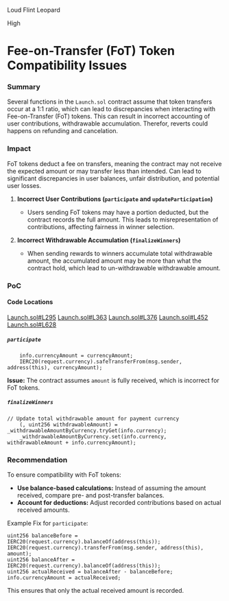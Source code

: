 Loud Flint Leopard

High

# Fee-on-Transfer (FoT) Token Compatibility Issues


### Summary
Several functions in the `Launch.sol` contract assume that token transfers occur at a 1:1 ratio, which can lead to discrepancies when interacting with Fee-on-Transfer (FoT) tokens. This can result in incorrect accounting of user contributions, withdrawable accumulation. Therefor, reverts could happens on refunding and cancelation.

### Impact
FoT tokens deduct a fee on transfers, meaning the contract may not receive the expected amount or may transfer less than intended. Can lead to significant discrepancies in user balances, unfair distribution, and potential user losses.

1. **Incorrect User Contributions (`participate` and `updateParticipation`)**
   - Users sending FoT tokens may have a portion deducted, but the contract records the full amount. This leads to misrepresentation of contributions, affecting fairness in winner selection.

2. **Incorrect Withdrawable Accumulation (`finalizeWinners`)**
   - When sending rewards to winners accumulate total withdrawable amount, the accumulated amount may be more than what the contract hold, which lead to un-withdrawable withdrawable amount.

### PoC
#### Code Locations
[Launch.sol#L295](https://github.com/sherlock-audit/2025-02-rova/blob/53fb6d71d253676bfbd00926e8f217f40c62d8c5/rova-contracts/src/Launch.sol#L295)
[Launch.sol#L363](https://github.com/sherlock-audit/2025-02-rova/blob/53fb6d71d253676bfbd00926e8f217f40c62d8c5/rova-contracts/src/Launch.sol#L363)
[Launch.sol#L376](https://github.com/sherlock-audit/2025-02-rova/blob/53fb6d71d253676bfbd00926e8f217f40c62d8c5/rova-contracts/src/Launch.sol#L376)
[Launch.sol#L452](https://github.com/sherlock-audit/2025-02-rova/blob/53fb6d71d253676bfbd00926e8f217f40c62d8c5/rova-contracts/src/Launch.sol#L452)
[Launch.sol#L628](https://github.com/sherlock-audit/2025-02-rova/blob/53fb6d71d253676bfbd00926e8f217f40c62d8c5/rova-contracts/src/Launch.sol#L628)

##### `participate`
```solidity
    info.currencyAmount = currencyAmount;
    IERC20(request.currency).safeTransferFrom(msg.sender, address(this), currencyAmount);

```
**Issue:** The contract assumes `amount` is fully received, which is incorrect for FoT tokens.

##### `finalizeWinners`
```solidity
// Update total withdrawable amount for payment currency
    (, uint256 withdrawableAmount) = _withdrawableAmountByCurrency.tryGet(info.currency);
    _withdrawableAmountByCurrency.set(info.currency, withdrawableAmount + info.currencyAmount);
```

### Recommendation
To ensure compatibility with FoT tokens:
- **Use balance-based calculations:** Instead of assuming the amount received, compare pre- and post-transfer balances.
- **Account for deductions:** Adjust recorded contributions based on actual received amounts.

Example Fix for `participate`:
```solidity
uint256 balanceBefore = IERC20(request.currency).balanceOf(address(this));
IERC20(request.currency).transferFrom(msg.sender, address(this), amount);
uint256 balanceAfter = IERC20(request.currency).balanceOf(address(this));
uint256 actualReceived = balanceAfter - balanceBefore;
info.currencyAmount = actualReceived;
```
This ensures that only the actual received amount is recorded.